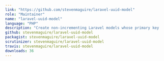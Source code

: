 ```yaml
---
link: "https://github.com/stevenmaguire/laravel-uuid-model"
role: "Maintainer"
name: "laravel-uuid-model"
language: "PHP"
description: "Create non-incrementing Laravel models whose primary key is a UUID"
github: stevenmaguire/laravel-uuid-model
packagist: stevenmaguire/laravel-uuid-model
scrutinizer: stevenmaguire/laravel-uuid-model
travis: stevenmaguire/laravel-uuid-model
downloads: 36
---
```

